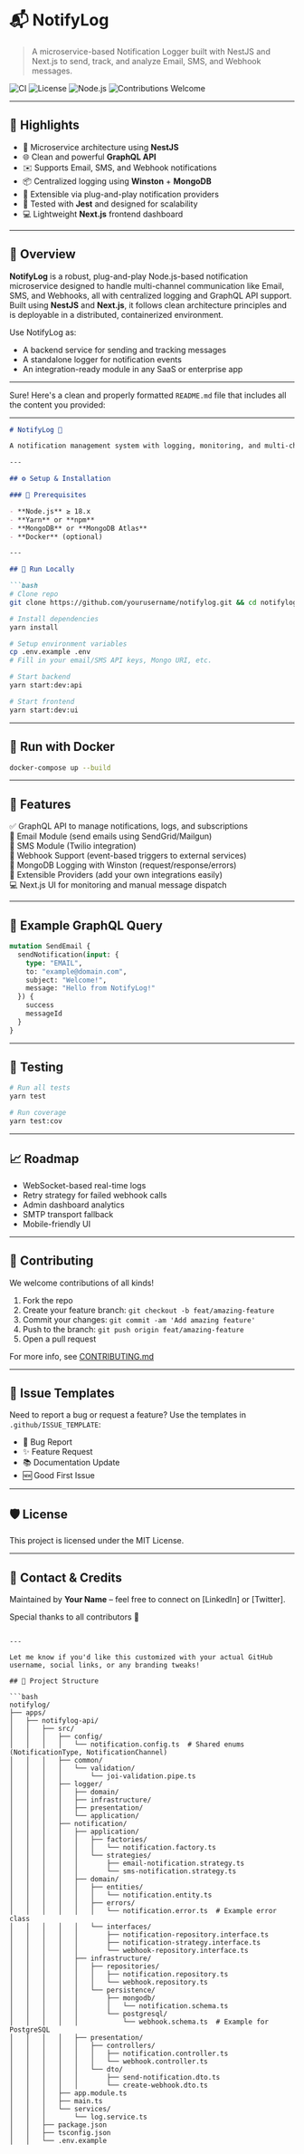 # 📬 NotifyLog

> A microservice-based Notification Logger built with NestJS and Next.js to send, track, and analyze Email, SMS, and Webhook messages.

![CI](https://img.shields.io/github/actions/workflow/status/yourusername/notifylog/ci.yml?branch=main)
![License](https://img.shields.io/github/license/yourusername/notifylog)
![Node.js](https://img.shields.io/badge/node-%3E=18.x-green)
![Contributions Welcome](https://img.shields.io/badge/contributions-welcome-brightgreen.svg)

---

## 🌟 Highlights

- 🚀 Microservice architecture using **NestJS**
- 🌐 Clean and powerful **GraphQL API**
- ✉️ Supports Email, SMS, and Webhook notifications
- 📦 Centralized logging using **Winston** + **MongoDB**
- 🎯 Extensible via plug-and-play notification providers
- 🧪 Tested with **Jest** and designed for scalability
- 💻 Lightweight **Next.js** frontend dashboard

---

## 📖 Overview

**NotifyLog** is a robust, plug-and-play Node.js-based notification microservice designed to handle multi-channel communication like Email, SMS, and Webhooks, all with centralized logging and GraphQL API support. Built using **NestJS** and **Next.js**, it follows clean architecture principles and is deployable in a distributed, containerized environment.

Use NotifyLog as:
- A backend service for sending and tracking messages
- A standalone logger for notification events
- An integration-ready module in any SaaS or enterprise app

---
Sure! Here's a clean and properly formatted `README.md` file that includes all the content you provided:

---

```markdown
# NotifyLog 🚨

A notification management system with logging, monitoring, and multi-channel delivery support.

---

## ⚙️ Setup & Installation

### 🔧 Prerequisites

- **Node.js** ≥ 18.x
- **Yarn** or **npm**
- **MongoDB** or **MongoDB Atlas**
- **Docker** (optional)

---

## 🚀 Run Locally

```bash
# Clone repo
git clone https://github.com/yourusername/notifylog.git && cd notifylog

# Install dependencies
yarn install

# Setup environment variables
cp .env.example .env
# Fill in your email/SMS API keys, Mongo URI, etc.

# Start backend
yarn start:dev:api

# Start frontend
yarn start:dev:ui
```

---

## 🐳 Run with Docker

```bash
docker-compose up --build
```

---

## 📌 Features

✅ GraphQL API to manage notifications, logs, and subscriptions  
📧 Email Module (send emails using SendGrid/Mailgun)  
📲 SMS Module (Twilio integration)  
🔔 Webhook Support (event-based triggers to external services)  
📝 MongoDB Logging with Winston (request/response/errors)  
🧩 Extensible Providers (add your own integrations easily)  
💻 Next.js UI for monitoring and manual message dispatch  

---

## 🔬 Example GraphQL Query

```graphql
mutation SendEmail {
  sendNotification(input: {
    type: "EMAIL",
    to: "example@domain.com",
    subject: "Welcome!",
    message: "Hello from NotifyLog!"
  }) {
    success
    messageId
  }
}
```

---

## 🧪 Testing

```bash
# Run all tests
yarn test

# Run coverage
yarn test:cov
```

---

## 📈 Roadmap

- WebSocket-based real-time logs  
- Retry strategy for failed webhook calls  
- Admin dashboard analytics  
- SMTP transport fallback  
- Mobile-friendly UI  

---

## 🤝 Contributing

We welcome contributions of all kinds!

1. Fork the repo
2. Create your feature branch: `git checkout -b feat/amazing-feature`
3. Commit your changes: `git commit -am 'Add amazing feature'`
4. Push to the branch: `git push origin feat/amazing-feature`
5. Open a pull request

For more info, see [CONTRIBUTING.md](CONTRIBUTING.md)

---

## 🐛 Issue Templates

Need to report a bug or request a feature? Use the templates in `.github/ISSUE_TEMPLATE`:

- 🐞 Bug Report  
- ✨ Feature Request  
- 📚 Documentation Update  
- 🆕 Good First Issue  

---

## 🛡 License

This project is licensed under the MIT License.

---

## 📣 Contact & Credits

Maintained by **Your Name** – feel free to connect on [LinkedIn] or [Twitter].

Special thanks to all contributors 💖
```

---

Let me know if you'd like this customized with your actual GitHub username, social links, or any branding tweaks!

## 📂 Project Structure

```bash
notifylog/
├── apps/
│   ├── notifylog-api/
│   │   ├── src/
│   │   │   ├── config/
│   │   │   │   └── notification.config.ts  # Shared enums (NotificationType, NotificationChannel)
│   │   │   ├── common/
│   │   │   │   └── validation/
│   │   │   │       └── joi-validation.pipe.ts
│   │   │   ├── logger/
│   │   │   │   ├── domain/
│   │   │   │   ├── infrastructure/
│   │   │   │   ├── presentation/
│   │   │   │   └── application/
│   │   │   ├── notification/
│   │   │   │   ├── application/
│   │   │   │   │   ├── factories/
│   │   │   │   │   │   └── notification.factory.ts
│   │   │   │   │   └── strategies/
│   │   │   │   │       ├── email-notification.strategy.ts
│   │   │   │   │       └── sms-notification.strategy.ts
│   │   │   │   ├── domain/
│   │   │   │   │   ├── entities/
│   │   │   │   │   │   └── notification.entity.ts
│   │   │   │   │   ├── errors/
│   │   │   │   │   │   └── notification.error.ts  # Example error class
│   │   │   │   │   └── interfaces/
│   │   │   │   │       ├── notification-repository.interface.ts
│   │   │   │   │       ├── notification-strategy.interface.ts
│   │   │   │   │       └── webhook-repository.interface.ts
│   │   │   │   ├── infrastructure/
│   │   │   │   │   ├── repositories/
│   │   │   │   │   │   ├── notification.repository.ts
│   │   │   │   │   │   └── webhook.repository.ts
│   │   │   │   │   └── persistence/
│   │   │   │   │       ├── mongodb/
│   │   │   │   │       │   └── notification.schema.ts
│   │   │   │   │       └── postgresql/
│   │   │   │   │           └── webhook.schema.ts  # Example for PostgreSQL
│   │   │   │   ├── presentation/
│   │   │   │   │   ├── controllers/
│   │   │   │   │   │   ├── notification.controller.ts
│   │   │   │   │   │   └── webhook.controller.ts
│   │   │   │   │   └── dto/
│   │   │   │   │       ├── send-notification.dto.ts
│   │   │   │   │       └── create-webhook.dto.ts
│   │   │   ├── app.module.ts
│   │   │   ├── main.ts
│   │   │   └── services/
│   │   │       └── log.service.ts
│   │   ├── package.json
│   │   ├── tsconfig.json
│   │   └── .env.example
